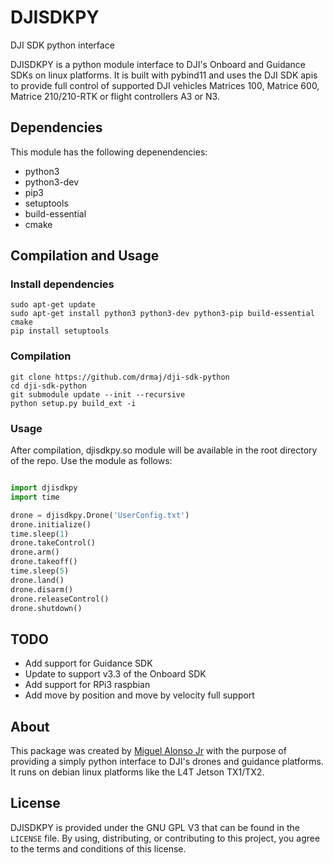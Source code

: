# DJISDKPY
DJI SDK python interface

DJISDKPY is a python module interface to DJI's Onboard and Guidance SDKs on linux platforms. It is built with pybind11 and uses the DJI SDK
apis to provide full control of supported DJI vehicles Matrices 100, Matrice 600, Matrice 210/210-RTK or flight
controllers A3 or N3.

## Dependencies

This module has the following depenendencies:

* python3
* python3-dev
* pip3
* setuptools
* build-essential
* cmake

## Compilation and Usage

### Install dependencies

```
sudo apt-get update
sudo apt-get install python3 python3-dev python3-pip build-essential cmake
pip install setuptools
```

### Compilation

```
git clone https://github.com/drmaj/dji-sdk-python
cd dji-sdk-python
git submodule update --init --recursive
python setup.py build_ext -i
```

### Usage

After compilation, djisdkpy.so module will be available in the root directory of the repo. Use the module as follows:

```python

import djisdkpy
import time

drone = djisdkpy.Drone('UserConfig.txt')
drone.initialize()
time.sleep(1)
drone.takeControl()
drone.arm()
drone.takeoff()
time.sleep(5)
drone.land()
drone.disarm()
drone.releaseControl()
drone.shutdown()
```

## TODO

* Add support for Guidance SDK
* Update to support v3.3 of the Onboard SDK
* Add support for RPi3 raspbian
* Add move by position and move by velocity full support

## About

This package was created by [Miguel Alonso Jr](http://www.drmiguelalonsojr.com) with the purpose of providing a simply python interface to DJI's drones and guidance platforms.
It runs on debian linux platforms like the L4T Jetson TX1/TX2.

## License

DJISDKPY is provided under the GNU GPL V3 that can be found in the `LICENSE` file. By using, distributing, or
contributing to this project, you agree to the terms and conditions of this license.

